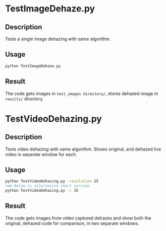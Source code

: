 # TestImageDehaze.py
## Description
Tests a single image dehazing with same algorithm.

## Usage
```cmd
python TestImageDehaze.py
```
## Result
The code gets images in `test_images directory/`, stores dehazed image in `results/` directory.

# TestVideoDehazing.py
## Description
Tests video dehazing with same algorithm. Shows original, and dehazed live video in separate window for each.

## Usage
```cmd
python TestVideoDehazing.py -resolution 25
rem Below is alternative short version
python TestVideoDehazing.py -r 25 
```
## Result
The code gets images from video captured dehazes and show both the original, dehazed code for comparison, in two separate windows.
